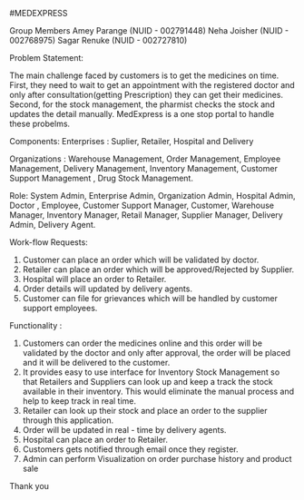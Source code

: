 #MEDEXPRESS

Group Members
Amey Parange (NUID - 002791448)
Neha Joisher (NUID - 002768975)
Sagar Renuke (NUID - 002727810)


Problem Statement:

The main challenge faced by customers is to get the medicines on time. First, they need to wait to get an appointment with the registered doctor and only after consultation(getting Prescription) they can get their medicines. Second, for the stock management, the pharmist checks the stock and updates the detail manually. MedExpress is a one stop portal to handle these probelms. 


Components:
Enterprises : 
Suplier, Retailer, Hospital and Delivery

Organizations :
Warehouse Management, Order Management, Employee Management, Delivery Management, Inventory Management, Customer Support Management , Drug Stock Management.

Role: 
System Admin, Enterprise Admin, Organization Admin, Hospital Admin, Doctor , Employee, Customer Support Manager, Customer, Warehouse Manager, Inventory Manager, Retail Manager, Supplier Manager, Delivery Admin, Delivery Agent.

Work-flow Requests: 
1. Customer can place an order which will be validated by doctor. 
2. Retailer can place an order which will be approved/Rejected by Supplier.
3. Hospital will place an order to Retailer.
4. Order details will updated by delivery agents.
5. Customer can file for grievances which will be handled by customer support employees.


Functionality : 
1. Customers can order the medicines online and this order will be validated by the doctor and only after approval, the order will be placed and it will be delivered to the customer.
2. It provides easy to use interface for Inventory Stock Management so that Retailers and Suppliers can look up and keep a track the stock available in their inventory. This would eliminate the manual process and help to keep track in real time.
3. Retailer can look up their stock and place an order to the supplier through this application.
4. Order will be updated in real - time by delivery agents.
5. Hospital can place an order to Retailer.
6. Customers gets notified through email once they register.
7. Admin can perform Visualization on order purchase history and product sale 


Thank you

